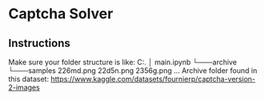 # Captcha Solver
## Instructions
Make sure your folder structure is like:
C:.
│   main.ipynb
└───archive
    └───samples
            226md.png
            22d5n.png
            2356g.png
            ...
Archive folder found in this dataset:
https://www.kaggle.com/datasets/fournierp/captcha-version-2-images
